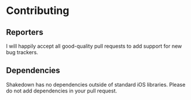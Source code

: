 # Contributing

## Reporters

I will happily accept all good-quality pull requests to add support for new bug trackers. 

## Dependencies

Shakedown has no dependencies outside of standard iOS libraries. Please do not add dependencies in your pull request.
